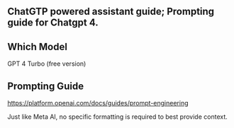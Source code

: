 ## ChatGTP powered assistant guide; Prompting guide for Chatgpt 4. 

## Which Model
GPT 4 Turbo (free version)

## Prompting Guide

https://platform.openai.com/docs/guides/prompt-engineering

Just like Meta AI, no specific formatting is required to best provide context. 
